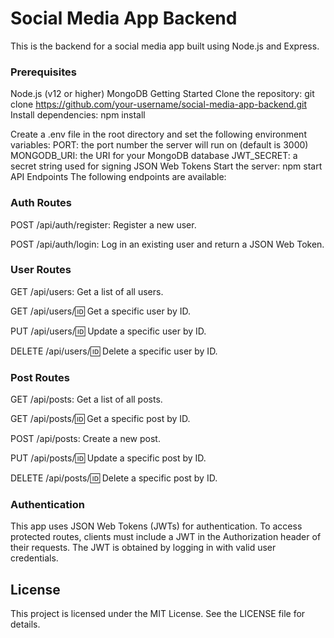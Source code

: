 # Social Media App Backend
This is the backend for a social media app built using Node.js and Express.

### Prerequisites
Node.js (v12 or higher)
MongoDB
Getting Started
Clone the repository: git clone https://github.com/your-username/social-media-app-backend.git
Install dependencies: npm install

Create a .env file in the root directory and set the following environment variables:
PORT: the port number the server will run on (default is 3000)
MONGODB_URI: the URI for your MongoDB database
JWT_SECRET: a secret string used for signing JSON Web Tokens
Start the server: npm start
API Endpoints
The following endpoints are available:

### Auth Routes
POST /api/auth/register: Register a new user.

POST /api/auth/login: Log in an existing user and return a JSON Web Token.

### User Routes
GET /api/users: Get a list of all users.

GET /api/users/:id: Get a specific user by ID.

PUT /api/users/:id: Update a specific user by ID.

DELETE /api/users/:id: Delete a specific user by ID.


### Post Routes
GET /api/posts: Get a list of all posts.

GET /api/posts/:id: Get a specific post by ID.

POST /api/posts: Create a new post.

PUT /api/posts/:id: Update a specific post by ID.

DELETE /api/posts/:id: Delete a specific post by ID.


### Authentication
This app uses JSON Web Tokens (JWTs) for authentication. To access protected routes, clients must include a JWT in the Authorization header of their requests. The JWT is obtained by logging in with valid user credentials.

## License
This project is licensed under the MIT License. See the LICENSE file for details.
